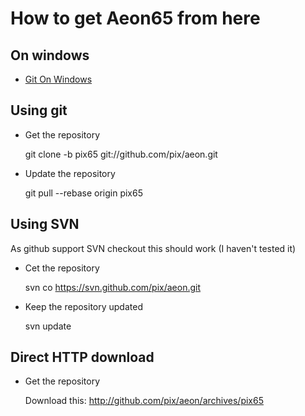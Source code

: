 How to get Aeon65 from here
===========================

On windows
----------
- [Git On Windows]

Using git
---------
- Get the repository

    git clone -b pix65 git://github.com/pix/aeon.git

- Update the repository

    git pull --rebase origin pix65


Using SVN
---------
As github support SVN checkout this should work (I haven't 
tested it)

- Cet the repository

    svn co https://svn.github.com/pix/aeon.git

- Keep the repository updated

    svn update



Direct HTTP download
--------------------
- Get the repository
    
    Download this: http://github.com/pix/aeon/archives/pix65


[Git On Windows]: http://wiki.github.com/pix/aeon/windows-download-instructions